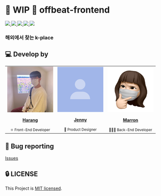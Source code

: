 # 🚧 WIP 🚧 offbeat-frontend

<a href="https://github.com/mbti-nf-team/offbeat-frontend/actions/workflows/ci.yml">
  <img src="https://img.shields.io/github/actions/workflow/status/mbti-nf-team/offbeat-frontend/ci.yml?branch=main&label=CI&logo=GitHub&style=flat-square" />
</a>

<a href="https://main--6444100bc70d7332165a930b.chromatic.com/">
  <img src="https://raw.githubusercontent.com/storybooks/brand/master/badge/badge-storybook.svg">
</a>

<a href="https://github.com/mbti-nf-team/offbeat-frontend/issues?q=is%3Aissue+is%3Aopen+sort%3Aupdated-desc">
  <img src="https://img.shields.io/github/issues/mbti-nf-team/offbeat-frontend?style=flat-square" />
</a>

<a href="https://github.com/mbti-nf-team/offbeat-frontend/blob/main/LICENSE">
  <img src="https://img.shields.io/github/license/mbti-nf-team/offbeat-frontend?style=flat-square">
</a>

<a href="#">
  <img src="https://img.shields.io/github/repo-size/mbti-nf-team/offbeat-frontend?logo=yarn&style=flat-square">
</a>

### 해외에서 찾는 k-place

## 💻 Develop by

<table>
  <tr>
    <td align="center"><a href="https://github.com/saseungmin"><img src="./images/harang-profile.jpeg" width="150x;" alt=""/><br /><p><b>Harang</b></p></a><small>⚛️ Front-End Developer</small></td>
    <td align="center"><a href="https://github.com/jooseyoung"><img src="./images/mock-profile.png" width="150px;" alt=""/><br /><p><b>Jenny</b></p></a><small>🎨 Product Designer</small></td>
    <td align="center"><a href="https://github.com/ejolie"><img src="./images/marron-profile.png" width="150px;" alt=""/><br /><p><b>Marron</b></p></a><small>👩🏻‍💻 Back-End Developer</small></td>
  </tr>
</table>

## 🐛 Bug reporting
[Issues](https://github.com/mbti-nf-team/offbeat-frontend/issues?q=is%3Aissue+is%3Aopen+sort%3Aupdated-desc)

## 🔒 LICENSE
This Project is [MIT licensed](https://github.com/mbti-nf-team/offbeat-frontend/blob/main/LICENSE).
